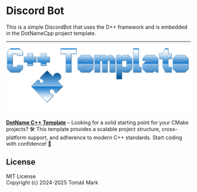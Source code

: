 # Discord Bot

This is a simple DiscordBot that uses the D++ framework and is embedded in the DotNameCpp project template.

---

![alt text](assets/logo.png)

**[DotName C++ Template](https://github.com/tomasmark79/DotNameCppFree)** – Looking for a solid starting point for your CMake projects? 🛠️ This template provides a scalable project structure, cross-platform support, and adherence to modern C++ standards. Start coding with confidence! 🚀  

## License

MIT License  
Copyright (c) 2024-2025 Tomáš Mark